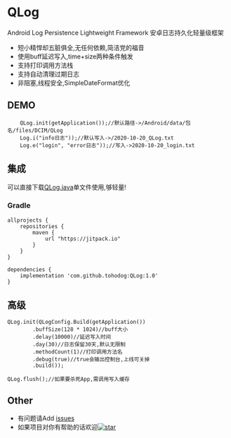 # QLog
Android Log Persistence Lightweight Framework 安卓日志持久化轻量级框架
<br/>
  * 短小精悍却五脏俱全,无任何依赖,简洁党的福音
  * 使用buff延迟写入,time+size两种条件触发
  * 支持打印调用方法栈
  * 支持自动清理过期日志
  * 非阻塞,线程安全,SimpleDateFormat优化
## DEMO
```
    QLog.init(getApplication());//默认路径->/Android/data/包名/files/DCIM/QLog
    Log.i("info日志"));//默认写入->/2020-10-20_QLog.txt
    Log.e("login", "error日志"));//写入->2020-10-20_login.txt
```
## 集成
可以直接下载[QLog.java](https://raw.githubusercontent.com/tohodog/QLog/master/app/src/main/java/com/qsinong/example/single/QLog.java)单文件使用,够轻量!
<br/>
### Gradle
```
allprojects {
    repositories {
        maven {
            url "https://jitpack.io"
        }
    }
}

dependencies {
    implementation 'com.github.tohodog:QLog:1.0'
}
```

## 高级
```
QLog.init(QLogConfig.Build(getApplication())
        .buffSize(128 * 1024)//buff大小
        .delay(10000)//延迟写入时间
        .day(30)//日志保留30天,默认无限制
        .methodCount(1)//打印调用方法名
        .debug(true)//true会输出控制台,上线可关掉
        .build());

QLog.flush();//如果要杀死App,需调用写入缓存
```

## Other
  * 有问题请Add [issues](https://github.com/tohodog/QLog/issues)
  * 如果项目对你有帮助的话欢迎[![star][starsvg]][star]

[starsvg]: https://img.shields.io/github/stars/tohodog/QLog.svg?style=social&label=Stars
[star]: https://github.com/tohodog/QLog
